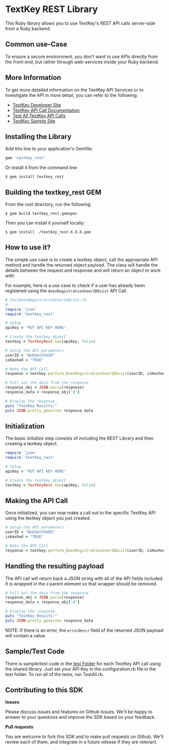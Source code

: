 TextKey REST Library
====================

This Ruby library allows you to use TextKey's REST API calls server-side from a Ruby backend.

Common use-Case
---------------

To ensure a secure environment, you don't want to use APIs directly from the front-end, but rather through web-services inside your Ruby backend.

More Information
----------------

To get more detailed information on the TextKey API Services or to investigate the API in more detail, you can refer to the following:

* [TextKey Developer Site](http://developer.textkey.com)
* [TextKey API Call Documentation](http://developer.textkey.com/apidocumentation.php)
* [Test All TextKey API Calls](http://developer.textkey.com/apitestapicalls.php)
* [TextKey Sample Site](http://developer.textkey.com/apitextkeyexample.php)

Installing the Library
----------------------

Add this line to your application's Gemfile:

```ruby
gem 'textkey_rest'
```

Or install it from the command line:

    $ gem install textkey_rest

Building the textkey_rest GEM
-----------------------------

From the root directory, run the following:

    $ gem build textkey_rest.gemspec

Then you can install it yourself locally:

    $ gem install ./textkey_rest-X.X.X.gem

How to use it?
--------------

The simple use case is to create a textkey object, call the appropriate API method and handle the returned object payload. The class will handle the details between the request and response and will return an object to work with.

For example, here is a use case to check if a user has already been registered using the `doesRegistrationUserIDExist` API Call.

```ruby
# TestDoesRegistrationUserIdExist.rb
# 
require 'json'
require 'textkey_rest'

# Setup
apiKey = "PUT API KEY HERE"

# Create the textkey object
textkey = TextKeyRest.new(apiKey, false)

# Setup the API parameters
userID = "BobSmithUID"
isHashed = "TRUE"

# Make the API Call
response = textkey.perform_DoesRegistrationUserIDExist(userID, isHashed)

# Pull out the data from the response
response_obj = JSON.parse(response)
response_data = response_obj['d']

# Display the response 
puts "TextKey Results:"
puts JSON.pretty_generate response_data
```

Initialization
---------------

The basic initialize step consists of including the REST Library and then creating a textkey object.

```ruby
require 'json'
require 'textkey_rest'

# Setup
apiKey = "PUT API KEY HERE"

# Create the textkey object
textkey = TextKeyRest.new(apiKey, false)
```

Making the API Call
-------------------

Once initialized, you can now make a call out to the specific TextKey API using the textkey object you just created.

```ruby
# Setup the API parameters
userID = "BobSmithUID"
isHashed = "TRUE"

# Make the API Call
response = textkey.perform_DoesRegistrationUserIDExist(userID, isHashed)
```

Handling the resulting payload
------------------------------

The API call will return back a JSON string with all of the API fields included. It is wrapped in the `d` parent element so that wrapper should be removed.

```ruby
# Pull out the data from the response
response_obj = JSON.parse(response)
response_data = response_obj['d']

# Display the response 
puts "TextKey Results:"
puts JSON.pretty_generate response_data
```

NOTE: If there is an error, the `errorDescr` field of the returned JSON payload will contain a value.

Sample/Test Code
----------------

There is sample/test code in the [test Folder](https://github.com/TEXTPOWER/RESTLibrary-ruby/tree/master/test) for each TextKey API call using the shared library. Just set your API Key in the configuration.rb file in the test folder. To run all of the tests, run TestAll.rb.

Contributing to this SDK
------------------------

**Issues**

Please discuss issues and features on Github Issues. We'll be happy to answer to your questions and improve the SDK based on your feedback.

**Pull requests**

You are welcome to fork this SDK and to make pull requests on Github. We'll review each of them, and integrate in a future release if they are relevant.
